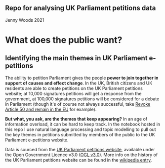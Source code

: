 ## Repo for analysing UK Parliament petitions data

Jenny Woods 2021


# What does the public want?

## Identifying the main themes in UK Parliament e-petitions

The ability to petition Parliament gives the people **power to join together in support of causes and effect change**. In the UK, British citizens and UK residents are able to create petitions on the UK Parliament petitions website; at 10,000 signatures petitions will get a response from the government, at 100,000 signatures petitions will be considered for a debate in Parliament (though it's of course not always successful, take [Revoke Article 50 and remain in the EU](https://petition.parliament.uk/archived/petitions/241584) for example).

**But what, you ask, are the themes that keep appearing?** In an age of information overload, it can be hard to keep track. In the notebook hosted in this repo I use natural language processing and topic modelling to pull out the key themes in petitions submitted by members of the public to the UK Parliament e-petitions website.

Data is sourced from the [UK Parliament petitions website](https://petition.parliament.uk/), available under the Open Government Licence v3.0 ([OGL v3.0](https://www.nationalarchives.gov.uk/doc/open-government-licence/version/3/)). More info on the history of the UK Parliament petitions website can be found in the [wikipedia entry](https://en.wikipedia.org/wiki/UK_Parliament_petitions_website).
